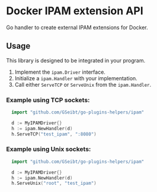 # Docker IPAM extension API

Go handler to create external IPAM extensions for Docker.

## Usage

This library is designed to be integrated in your program.

1. Implement the `ipam.Driver` interface.
2. Initialize a `ipam.Handler` with your implementation.
3. Call either `ServeTCP` or `ServeUnix` from the `ipam.Handler`.

### Example using TCP sockets:

```go
  import "github.com/GSeibt/go-plugins-helpers/ipam"

  d := MyIPAMDriver{}
  h := ipam.NewHandler(d)
  h.ServeTCP("test_ipam", ":8080")
```

### Example using Unix sockets:

```go
  import "github.com/GSeibt/go-plugins-helpers/ipam"

  d := MyIPAMDriver{}
  h := ipam.NewHandler(d)
  h.ServeUnix("root", "test_ipam")
```
